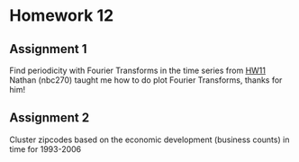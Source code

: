 # Homework 12

## Assignment 1
Find periodicity with Fourier Transforms in the time series from [HW11](https://github.com/fedhere/PUI2018_mh5172/tree/master/HW11_mh5172)
Nathan (nbc270) taught me how to do plot Fourier Transforms, thanks for him!

## Assignment 2
Cluster zipcodes based on the economic development (business counts) in time for 1993-2006

